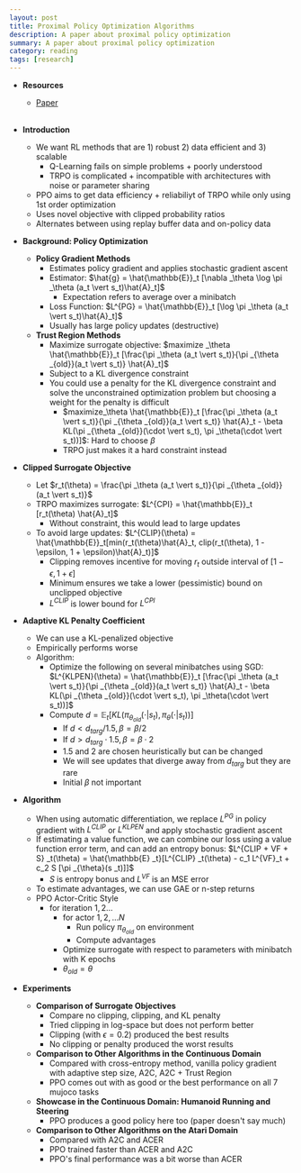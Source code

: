 ```yaml
---
layout: post
title: Proximal Policy Optimization Algorithms
description: A paper about proximal policy optimization
summary: A paper about proximal policy optimization
category: reading
tags: [research]
---
```


* **Resources**
    - [Paper](https://arxiv.org/abs/1502.05477)
<br><br/>

* **Introduction**
    * We want RL methods that are 1) robust 2) data efficient and 3) scalable
        * Q-Learning fails on simple problems + poorly understood
        * TRPO is complicated + incompatible with architectures with noise or parameter sharing
    * PPO aims to get data efficiency + reliabiliyt of TRPO while only using 1st order optimization
    * Uses novel objective with clipped probability ratios
    * Alternates between using replay buffer data and on-policy data 
* **Background: Policy Optimization**
    * **Policy Gradient Methods**
        * Estimates policy gradient and applies stochastic gradient ascent
        * Estimator: $\hat{g} = \hat{\mathbb{E}}_t [\nabla _\theta \log \pi _\theta (a_t \vert s_t)\hat{A}_t]$
            * Expectation refers to average over a minibatch
        * Loss Function: $L^{PG} = \hat{\mathbb{E}}_t [\log \pi _\theta (a_t \vert s_t)\hat{A}_t]$
        * Usually has large policy updates (destructive)
    * **Trust Region Methods**
        * Maximize surrogate objective: $maximize _\theta \hat{\mathbb{E}}_t [\frac{\pi _\theta (a_t \vert s_t)}{\pi _{\theta _{old}}(a_t \vert s_t)} \hat{A}_t]$
        * Subject to a KL divergence constraint
        * You could use a penalty for the KL divergence constraint and solve the unconstrained optimization problem but choosing a weight for the penalty is difficult
            *  $maximize_\theta \hat{\mathbb{E}}_t [\frac{\pi _\theta (a_t \vert s_t)}{\pi _{\theta _{old}}(a_t \vert s_t)} \hat{A}_t - \beta KL(\pi _{\theta _{old}}(\cdot \vert s_t), \pi _\theta(\cdot \vert s_t))]$: Hard to choose $\beta$
            * TRPO just makes it a hard constraint instead
* **Clipped Surrogate Objective**
    * Let $r_t(\theta) = \frac{\pi _\theta (a_t \vert s_t)}{\pi _{\theta _{old}}(a_t \vert s_t)}$
    * TRPO maximizes surrogate: $L^{CPI} = \hat{\mathbb{E}}_t [r_t(\theta) \hat{A}_t]$
        * Without constraint, this would lead to large updates
    * To avoid large updates: $L^{CLIP}(\theta) = \hat{\mathbb{E}}_t[min(r_t(\theta)\hat{A}_t, clip(r_t(\theta), 1 - \epsilon, 1 + \epsilon)\hat{A}_t)]$
        * Clipping removes incentive for moving $r_t$ outside interval of $[1 - \epsilon, 1 + \epsilon]$
        * Minimum ensures we take a lower (pessimistic) bound on unclipped objective
        * $L^{CLIP}$ is lower bound for $L^{CPI}$
* **Adaptive KL Penalty Coefficient**
    * We can use a KL-penalized objective
    * Empirically performs worse
    * Algorithm:
        * Optimize the following on several minibatches using SGD: $L^{KLPEN}(\theta) = \hat{\mathbb{E}}_t [\frac{\pi _\theta (a_t \vert s_t)}{\pi _{\theta _{old}}(a_t \vert s_t)} \hat{A}_t - \beta KL(\pi _{\theta _{old}}(\cdot \vert s_t), \pi _\theta(\cdot \vert s_t))]$
        * Compute $d = \mathbb{E}_t[KL(\pi _{\theta _{old}}(\cdot \vert s_t), \pi _{\theta}(\cdot \vert s_t))]$
            * If $d \lt d _{targ} / 1.5, \beta = \beta / 2$ 
            * If $d \gt d _{targ} \cdot 1.5, \beta = \beta \cdot 2$ 
            * 1.5 and 2 are chosen heuristically but can be changed
            * We will see updates that diverge away from $d _{targ}$ but they are rare
            * Initial $\beta$ not important
* **Algorithm**
    * When using automatic differentiation, we replace $L^{PG}$ in policy gradient with $L^{CLIP}$ or $L^{KLPEN}$ and apply stochastic gradient ascent
    * If estimating a value function, we can combine our loss using a value function error term, and can add an entropy bonus: $L^{CLIP + VF + S} _t(\theta) = \hat{\mathbb{E} _t}[L^{CLIP} _t(\theta) - c_1 L^{VF}_t + c_2 S [\pi _{\theta}(s _t)]]$
        * $S$ is entropy bonus and $L^{VF}$ is an MSE error
    * To estimate advantages, we can use GAE or n-step returns
    * PPO Actor-Critic Style
        * for iteration $1, 2 \dots$
            * for actor $1, 2, \dots N$
                * Run policy $\pi _{\theta _{old}}$ on environment
                * Compute advantages
            * Optimize surrogate with respect to parameters with minibatch with K epochs
            * $\theta _{old} = \theta$ 
* **Experiments**
    * **Comparison of Surrogate Objectives**
        * Compare no clipping, clipping, and KL penalty 
        * Tried clipping in log-space but does not perform better
        * Clipping (with $\epsilon = 0.2$) produced the best results
        * No clipping or penalty produced the worst results 
    * **Comparison to Other Algorithms in the Continuous Domain**
        * Compared with cross-entropy method, vanilla policy gradient with adaptive step size, A2C, A2C + Trust Region
        * PPO comes out with as good or the best performance on all 7 mujoco tasks
    * **Showcase in the Continuous Domain: Humanoid Running and Steering**
        * PPO produces a good policy here too (paper doesn't say much)
    * **Comparison to Other Algorithms on the Atari Domain**
        * Compared with A2C and ACER
        * PPO trained faster than ACER and A2C
        * PPO's final performance was a bit worse than ACER

